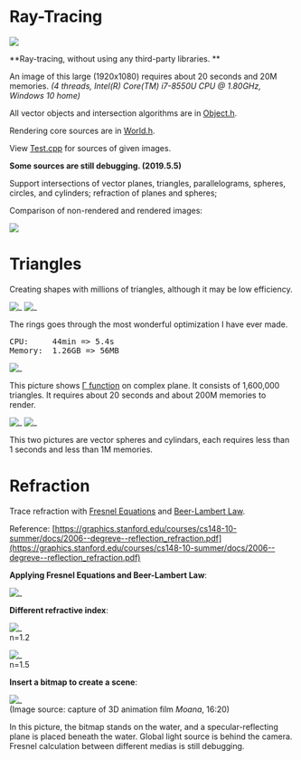 # Ray-Tracing

![ ](Cover.jpg)

**Ray-tracing, without using any third-party libraries. **

An image of this large (1920x1080) requires about 20 seconds and 20M memories. _(4 threads, Intel(R) Core(TM) i7-8550U CPU @ 1.80GHz, Windows 10 home)_

All vector objects and intersection algorithms are in [Object.h](Object.h).

Rendering core sources are in [World.h](World.h).

View [Test.cpp](Test.cpp) for sources of given images.

**Some sources are still debugging. (2019.5.5)**

Support intersections of vector planes, triangles, parallelograms, spheres, circles, and cylinders; refraction of planes and spheres;

Comparison of non-rendered and rendered images:

![ ](compare.png)



# Triangles

Creating shapes with millions of triangles, although it may be low efficiency. 

![_](ring1.jpg)
![_](ring2.jpg)

The rings goes through the most wonderful optimization I have ever made. <br/>
<pre>CPU:     44min => 5.4s
Memory:  1.26GB => 56MB</pre>

![_](Γ.jpg)

This picture shows <a href="https://en.wikipedia.org/wiki/Gamma_function" target="_blank">Γ function</a> on complex plane. It consists of 1,600,000 triangles. It requires about 20 seconds and about 200M memories to render. 

![_](beads.jpg)
![_](pyramid.jpg)

This two pictures are vector spheres and cylindars, each requires less than 1 seconds and less than 1M memories. 



# Refraction

Trace refraction with [Fresnel Equations](https://en.wikipedia.org/wiki/Fresnel_equations) and [Beer-Lambert Law](https://en.wikipedia.org/wiki/Beer%E2%80%93Lambert_law). 

Reference: [https://graphics.stanford.edu/courses/cs148-10-summer/docs/2006--degreve--reflection_refraction.pdf](https://graphics.stanford.edu/courses/cs148-10-summer/docs/2006--degreve--reflection_refraction.pdf)

__Applying Fresnel Equations and Beer-Lambert Law__: 

![_](crystal_ball.jpg)

__Different refractive index__: 

![_](water1.2.jpg) <br/>n=1.2

![_](water1.5.jpg) <br/>n=1.5

__Insert a bitmap to create a scene__: 

![_](scene_1.jpg) <br/>
(Image source: capture of 3D animation film _Moana_, 16:20)

In this picture, the bitmap stands on the water, and a specular-reflecting plane is placed beneath the water. Global light source is behind the camera. 
Fresnel calculation between different medias is still debugging. 




